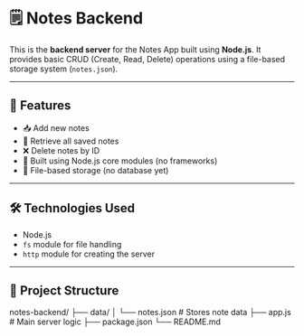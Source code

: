 # 🗒️ Notes Backend

This is the **backend server** for the Notes App built using **Node.js**. It provides basic CRUD (Create, Read, Delete) operations using a file-based storage system (`notes.json`).

---

## 🚀 Features

- 📥 Add new notes  
- 📄 Retrieve all saved notes  
- ❌ Delete notes by ID  
- 🧠 Built using Node.js core modules (no frameworks)  
- 💾 File-based storage (no database yet)  

---

## 🛠️ Technologies Used

- Node.js  
- `fs` module for file handling  
- `http` module for creating the server  

---

## 📁 Project Structure

notes-backend/
├── data/
│ └── notes.json # Stores note data
├── app.js # Main server logic
├── package.json
└── README.md
